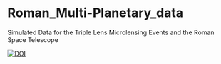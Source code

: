 # Roman_Multi-Planetary_data
Simulated Data for the Triple Lens Microlensing Events and the Roman Space Telescope



[![DOI](https://zenodo.org/badge/657575451.svg)](https://zenodo.org/badge/latestdoi/657575451)
